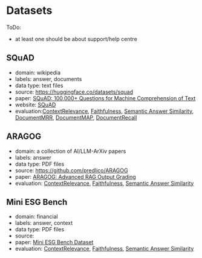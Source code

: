 # Datasets

ToDo:
- at least one should be about support/help centre 

## SQuAD

- domain: wikipedia
- labels: answer, documents
- data type: text files
- source: https://huggingface.co/datasets/squad
- paper: [SQuAD: 100,000+ Questions for Machine Comprehension of Text](https://arxiv.org/abs/1606.05250)
- website: [SQuAD](https://rajpurkar.github.io/SQuAD-explorer/)
- evaluation:[ContextRelevance](), [Faithfulness](), [Semantic Answer Similarity](), [DocumentMRR](), [DocumentMAP](), [DocumentRecall]()


## ARAGOG
- domain: a collection of AI/LLM-ArXiv papers 
- labels: answer
- data type: PDF files
- source: https://github.com/predlico/ARAGOG
- paper: [ARAGOG: Advanced RAG Output Grading](https://arxiv.org/pdf/2404.01037)
- evaluation: [ContextRelevance](), [Faithfulness](), [Semantic Answer Similarity]()


## Mini ESG Bench
- domain: financial
- labels: answer, context
- data type: PDF files
- source:
- paper: [Mini ESG Bench Dataset](https://arxiv.org/abs/2404.01037) 
- evaluation: [ContextRelevance](), [Faithfulness](), [Semantic Answer Similarity]()